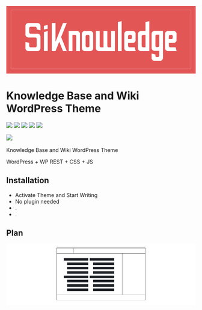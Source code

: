 ![](https://raw.githubusercontent.com/sinanisler/sinanisler/master/img/siknowledge.png)


# Knowledge Base and Wiki WordPress Theme

![](https://img.shields.io/badge/Status-Under_Development-orange.svg)
![](https://img.shields.io/badge/WordPress-blue.svg) 
![](https://img.shields.io/badge/JS-yellow.svg)
![](https://img.shields.io/badge/CSS-lightblue.svg)
![](https://img.shields.io/badge/REST-pink.svg)


![](https://img.shields.io/badge/Status-Short_Break_Working_on_Client_Project_Now-red.svg)

Knowledge Base and Wiki WordPress Theme

WordPress + WP REST + CSS + JS


## Installation

- Activate Theme and Start Writing
- No plugin needed
- .
- .


## Plan

![](https://raw.githubusercontent.com/sinanisler/sinanisler/master/img/plan2.png)








